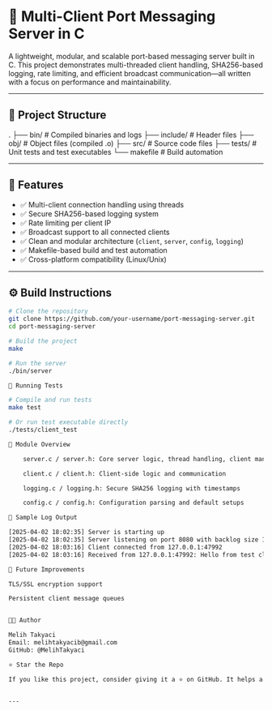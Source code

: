 # 🔌 Multi-Client Port Messaging Server in C

A lightweight, modular, and scalable port-based messaging server built in C. This project demonstrates multi-threaded client handling, SHA256-based logging, rate limiting, and efficient broadcast communication—all written with a focus on performance and maintainability.

---

## 📁 Project Structure

. ├── bin/ # Compiled binaries and logs ├── include/ # Header files ├── obj/ # Object files (compiled .o) ├── src/ # Source code files ├── tests/ # Unit tests and test executables └── makefile # Build automation


---

## 🚀 Features

- ✅ Multi-client connection handling using threads
- ✅ Secure SHA256-based logging system
- ✅ Rate limiting per client IP
- ✅ Broadcast support to all connected clients
- ✅ Clean and modular architecture (`client`, `server`, `config`, `logging`)
- ✅ Makefile-based build and test automation
- ✅ Cross-platform compatibility (Linux/Unix)

---

## ⚙️ Build Instructions

```bash
# Clone the repository
git clone https://github.com/your-username/port-messaging-server.git
cd port-messaging-server

# Build the project
make

# Run the server
./bin/server

🧪 Running Tests

# Compile and run tests
make test

# Or run test executable directly
./tests/client_test

🧱 Module Overview

    server.c / server.h: Core server logic, thread handling, client management

    client.c / client.h: Client-side logic and communication

    logging.c / logging.h: Secure SHA256 logging with timestamps

    config.c / config.h: Configuration parsing and default setups

📜 Sample Log Output

[2025-04-02 18:02:35] Server is starting up
[2025-04-02 18:02:35] Server listening on port 8080 with backlog size 128
[2025-04-02 18:03:16] Client connected from 127.0.0.1:47992
[2025-04-02 18:03:16] Received from 127.0.0.1:47992: Hello from test client!

📌 Future Improvements

TLS/SSL encryption support

Persistent client message queues


👨‍💻 Author

Melih Takyaci
Email: melihtakyacib@gmail.com
GitHub: @MelihTakyaci

⭐ Star the Repo

If you like this project, consider giving it a ⭐ on GitHub. It helps a lot!


---
